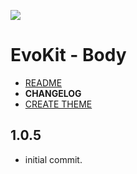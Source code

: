[README]: /packages/evokit-body/README.md
[CHANGELOG]: /packages/evokit-body/CHANGELOG.md
[CREATE THEME]: /packages/evokit-body/CREATE_THEME.md

[![](https://img.shields.io/npm/v/evokit-body.svg?style=flat-square&colorB=blue)](https://www.npmjs.com/package/evokit-body)

# EvoKit - Body

- [README]
- **CHANGELOG**
- [CREATE THEME]

## 1.0.5

- initial commit.

